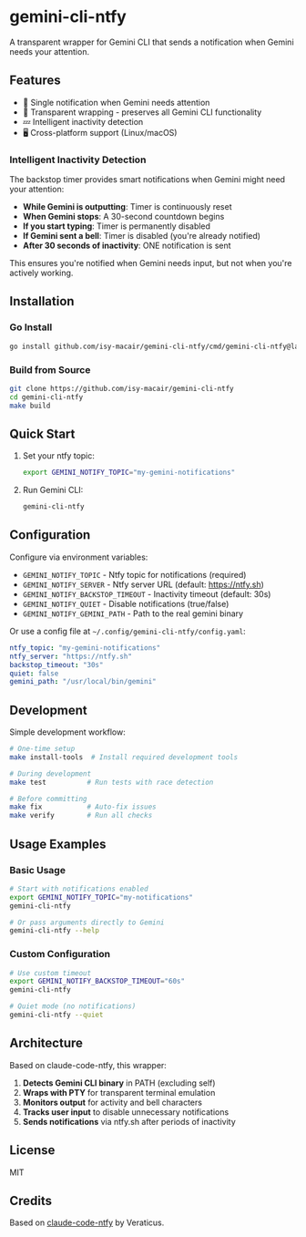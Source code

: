 # gemini-cli-ntfy

A transparent wrapper for Gemini CLI that sends a notification when Gemini needs your attention.

## Features

- 🔔 Single notification when Gemini needs attention
- 🔄 Transparent wrapping - preserves all Gemini CLI functionality
- 💤 Intelligent inactivity detection
- 🖥️ Cross-platform support (Linux/macOS)

### Intelligent Inactivity Detection

The backstop timer provides smart notifications when Gemini might need your attention:

- **While Gemini is outputting**: Timer is continuously reset
- **When Gemini stops**: A 30-second countdown begins
- **If you start typing**: Timer is permanently disabled
- **If Gemini sent a bell**: Timer is disabled (you're already notified)
- **After 30 seconds of inactivity**: ONE notification is sent

This ensures you're notified when Gemini needs input, but not when you're actively working.

## Installation

### Go Install

```bash
go install github.com/isy-macair/gemini-cli-ntfy/cmd/gemini-cli-ntfy@latest
```

### Build from Source

```bash
git clone https://github.com/isy-macair/gemini-cli-ntfy
cd gemini-cli-ntfy
make build
```

## Quick Start

1. Set your ntfy topic:
   ```bash
   export GEMINI_NOTIFY_TOPIC="my-gemini-notifications"
   ```

2. Run Gemini CLI:
   ```bash
   gemini-cli-ntfy
   ```

## Configuration

Configure via environment variables:

- `GEMINI_NOTIFY_TOPIC` - Ntfy topic for notifications (required)
- `GEMINI_NOTIFY_SERVER` - Ntfy server URL (default: https://ntfy.sh)
- `GEMINI_NOTIFY_BACKSTOP_TIMEOUT` - Inactivity timeout (default: 30s)
- `GEMINI_NOTIFY_QUIET` - Disable notifications (true/false)
- `GEMINI_NOTIFY_GEMINI_PATH` - Path to the real gemini binary

Or use a config file at `~/.config/gemini-cli-ntfy/config.yaml`:

```yaml
ntfy_topic: "my-gemini-notifications"
ntfy_server: "https://ntfy.sh"
backstop_timeout: "30s"
quiet: false
gemini_path: "/usr/local/bin/gemini"
```

## Development

Simple development workflow:

```bash
# One-time setup
make install-tools  # Install required development tools

# During development
make test          # Run tests with race detection

# Before committing
make fix           # Auto-fix issues
make verify        # Run all checks
```

## Usage Examples

### Basic Usage
```bash
# Start with notifications enabled
export GEMINI_NOTIFY_TOPIC="my-notifications"
gemini-cli-ntfy

# Or pass arguments directly to Gemini
gemini-cli-ntfy --help
```

### Custom Configuration
```bash
# Use custom timeout
export GEMINI_NOTIFY_BACKSTOP_TIMEOUT="60s"
gemini-cli-ntfy

# Quiet mode (no notifications)
gemini-cli-ntfy --quiet
```

## Architecture

Based on claude-code-ntfy, this wrapper:

1. **Detects Gemini CLI binary** in PATH (excluding self)
2. **Wraps with PTY** for transparent terminal emulation
3. **Monitors output** for activity and bell characters
4. **Tracks user input** to disable unnecessary notifications
5. **Sends notifications** via ntfy.sh after periods of inactivity

## License

MIT

## Credits

Based on [claude-code-ntfy](https://github.com/Veraticus/claude-code-ntfy) by Veraticus.